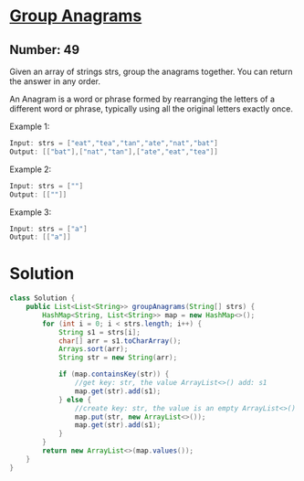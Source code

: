 # [Group Anagrams](https://leetcode.com/problems/group-anagrams/description/)

## Number: 49

Given an array of strings strs, group the anagrams together. You can return the answer in any order.

An Anagram is a word or phrase formed by rearranging the letters of a different word or phrase, typically using all the original letters exactly once.

Example 1:

```java
Input: strs = ["eat","tea","tan","ate","nat","bat"]
Output: [["bat"],["nat","tan"],["ate","eat","tea"]]
```

Example 2:

```java
Input: strs = [""]
Output: [[""]]
```

Example 3:

```java
Input: strs = ["a"]
Output: [["a"]]
```

# Solution

```java
class Solution {
    public List<List<String>> groupAnagrams(String[] strs) {
        HashMap<String, List<String>> map = new HashMap<>();
        for (int i = 0; i < strs.length; i++) {
            String s1 = strs[i];
            char[] arr = s1.toCharArray();
            Arrays.sort(arr);
            String str = new String(arr);

            if (map.containsKey(str)) {
                //get key: str, the value ArrayList<>() add: s1
                map.get(str).add(s1);
            } else {
                //create key: str, the value is an empty ArrayList<>()
                map.put(str, new ArrayList<>());
                map.get(str).add(s1);
            }
        }
        return new ArrayList<>(map.values());
    }
}
```
